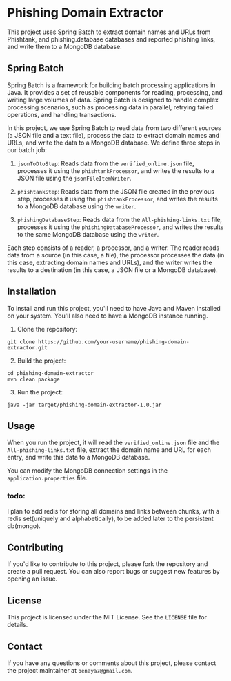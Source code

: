 # Phishing Domain Extractor

This project uses Spring Batch to extract domain names and URLs from Phishtank, and phishing.database databases and reported phishing links, and write them to a MongoDB database.

## Spring Batch

Spring Batch is a framework for building batch processing applications in Java. It provides a set of reusable components for reading, processing, and writing large volumes of data. Spring Batch is designed to handle complex processing scenarios, such as processing data in parallel, retrying failed operations, and handling transactions.

In this project, we use Spring Batch to read data from two different sources (a JSON file and a text file), process the data to extract domain names and URLs, and write the data to a MongoDB database. We define three steps in our batch job:

1. `jsonToDtoStep`: Reads data from the `verified_online.json` file, processes it using the `phishtankProcessor`, and writes the results to a JSON file using the `jsonFileItemWriter`.

2. `phishtankStep`: Reads data from the JSON file created in the previous step, processes it using the `phishtankProcessor`, and writes the results to a MongoDB database using the `writer`.

3. `phishingDatabaseStep`: Reads data from the `All-phishing-links.txt` file, processes it using the `phishingDatabaseProcessor`, and writes the results to the same MongoDB database using the `writer`.

Each step consists of a reader, a processor, and a writer. The reader reads data from a source (in this case, a file), the processor processes the data (in this case, extracting domain names and URLs), and the writer writes the results to a destination (in this case, a JSON file or a MongoDB database).

## Installation

To install and run this project, you'll need to have Java and Maven installed on your system. You'll also need to have a MongoDB instance running.

1. Clone the repository:

```
git clone https://github.com/your-username/phishing-domain-extractor.git
```

2. Build the project:

```
cd phishing-domain-extractor
mvn clean package
```

3. Run the project:

```
java -jar target/phishing-domain-extractor-1.0.jar
```

## Usage

When you run the project, it will read the `verified_online.json` file and the `All-phishing-links.txt` file, extract the domain name and URL for each entry, and write this data to a MongoDB database.

You can modify the MongoDB connection settings in the `application.properties` file.
### todo: 
I plan to add redis for storing all domains and links between chunks, with a redis set(uniquely and alphabetically), to be added later to the persistent db(mongo).

## Contributing

If you'd like to contribute to this project, please fork the repository and create a pull request. You can also report bugs or suggest new features by opening an issue.

## License

This project is licensed under the MIT License. See the `LICENSE` file for details.

## Contact

If you have any questions or comments about this project, please contact the project maintainer at `benaya7@gmail.com`.

